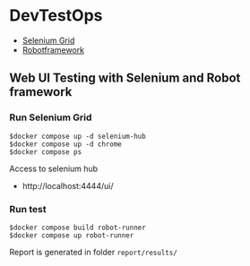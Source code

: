 # DevTestOps
* [Selenium Grid](https://github.com/SeleniumHQ/docker-selenium)
* [Robotframework](https://robotframework.org/)



## Web UI Testing with Selenium and Robot framework

### Run Selenium Grid
```
$docker compose up -d selenium-hub
$docker compose up -d chrome
$docker compose ps
```

Access to selenium hub
* http://localhost:4444/ui/

### Run test
```
$docker compose build robot-runner
$docker compose up robot-runner
```

Report is generated in folder `report/results/`
